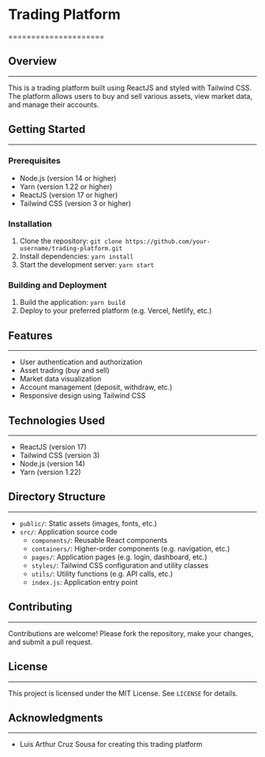 # Trading Platform
=====================

## Overview
-----------

This is a trading platform built using ReactJS and styled with Tailwind CSS. The platform allows users to buy and sell various assets, view market data, and manage their accounts.

## Getting Started
---------------

### Prerequisites

* Node.js (version 14 or higher)
* Yarn (version 1.22 or higher)
* ReactJS (version 17 or higher)
* Tailwind CSS (version 3 or higher)

### Installation

1. Clone the repository: `git clone https://github.com/your-username/trading-platform.git`
2. Install dependencies: `yarn install`
3. Start the development server: `yarn start`

### Building and Deployment

1. Build the application: `yarn build`
2. Deploy to your preferred platform (e.g. Vercel, Netlify, etc.)

## Features
------------

* User authentication and authorization
* Asset trading (buy and sell)
* Market data visualization
* Account management (deposit, withdraw, etc.)
* Responsive design using Tailwind CSS

## Technologies Used
--------------------

* ReactJS (version 17)
* Tailwind CSS (version 3)
* Node.js (version 14)
* Yarn (version 1.22)

## Directory Structure
---------------------

* `public/`: Static assets (images, fonts, etc.)
* `src/`: Application source code
	+ `components/`: Reusable React components
	+ `containers/`: Higher-order components (e.g. navigation, etc.)
	+ `pages/`: Application pages (e.g. login, dashboard, etc.)
	+ `styles/`: Tailwind CSS configuration and utility classes
	+ `utils/`: Utility functions (e.g. API calls, etc.)
	+ `index.js`: Application entry point

## Contributing
--------------

Contributions are welcome! Please fork the repository, make your changes, and submit a pull request.

## License
---------

This project is licensed under the MIT License. See `LICENSE` for details.

## Acknowledgments
----------------

* Luis Arthur Cruz Sousa for creating this trading platform
